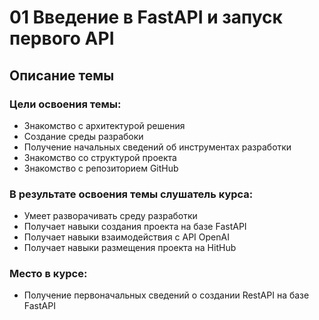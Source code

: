 # 01 Введение в FastAPI и запуск первого API

## Описание темы

### Цели освоения темы: 

- Знакомство с архитектурой решения
- Создание среды разрабоки
- Получение начальных сведений об инструментах разработки
- Знакомство со структурой проекта
- Знакомство с репозиторием GitHub

### В результате освоения темы слушатель курса: 

- Умеет разворачивать среду разработки
- Получает навыки создания проекта на базе FastAPI
- Получает навыки взаимодействия с API OpenAI
- Получает навыки размещения проекта на HitHub

### Место в курсе: 

- Получение первоначальных сведений о создании RestAPI на базе FastAPI
